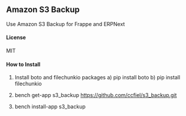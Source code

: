 ## Amazon S3 Backup

Use Amazon S3 Backup for Frappe and ERPNext

#### License

MIT


#### How to Install

1) Install boto and filechunkio packages
    a) pip install boto
    b) pip install filechunkio

2) bench get-app s3_backup https://github.com/ccfiel/s3_backup.git
3) bench install-app s3_backup




